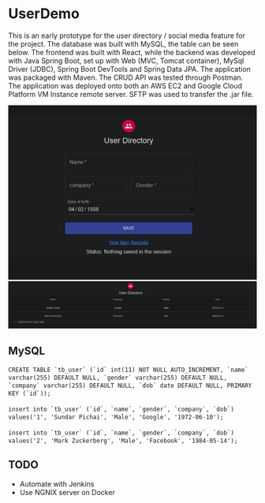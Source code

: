 # UserDemo
This is an early prototype for the user directory / social media feature for the project.
The database was built with MySQL, the table can be seen below.
The frontend was built with React, while the backend was developed with Java Spring Boot, set up with Web (MVC, Tomcat container), 
MySql Driver (JDBC), Spring Boot DevTools and Spring Data JPA.
The application was packaged with Maven.
The CRUD API was tested through Postman.
The application was deployed onto both an AWS EC2 and Google Cloud Platform VM Instance remote server.
SFTP was used to transfer the .jar file.

![](mainpage.PNG)
![](directory.PNG)

## MySQL
```
CREATE TABLE `tb_user` (`id` int(11) NOT NULL AUTO_INCREMENT, `name`
varchar(255) DEFAULT NULL, `gender` varchar(255) DEFAULT NULL,
`company` varchar(255) DEFAULT NULL, `dob` date DEFAULT NULL, PRIMARY KEY (`id`));

insert into `tb_user` (`id`, `name`, `gender`, `company`, `dob`)
values('1', 'Sundar Pichai', 'Male', 'Google', '1972-06-10');

insert into `tb_user` (`id`, `name`, `gender`, `company`, `dob`)
values('2', 'Mark Zuckerberg', 'Male', 'Facebook', '1984-05-14');

```

## TODO
- Automate with Jenkins
- Use NGNIX server on Docker
